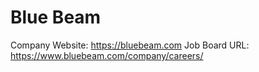 # Blue Beam

Company Website: https://bluebeam.com
Job Board URL: https://www.bluebeam.com/company/careers/